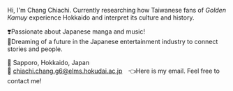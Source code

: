 Hi, I'm Chang Chiachi.
Currently researching how Taiwanese fans of *Golden Kamuy* experience Hokkaido and interpret its culture and history.  

❣️Passionate about Japanese manga and music!  
🎼Dreaming of a future in the Japanese entertainment industry to connect stories and people.  

📍 Sapporo, Hokkaido, Japan  
📧 chiachi.chang.g6@elms.hokudai.ac.jp　👈Here is my email. Feel free to contact me!
